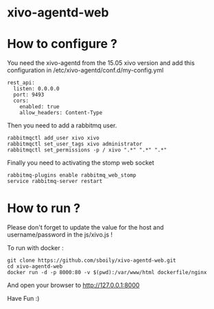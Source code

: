 # xivo-agentd-web

How to configure ?
==================

You need the xivo-agentd from the 15.05 xivo version and add this configuration in /etc/xivo-agentd/conf.d/my-config.yml

    rest_api:
      listen: 0.0.0.0
      port: 9493
      cors:
        enabled: true
        allow_headers: Content-Type

Then you need to add a rabbitmq user.

    rabbitmqctl add_user xivo xivo
    rabbitmqctl set_user_tags xivo administrator
    rabbitmqctl set_permissions -p / xivo ".*" ".*" ".*" 

Finally you need to activating the stomp web socket

    rabbitmq-plugins enable rabbitmq_web_stomp
    service rabbitmq-server restart

How to run ?
============

Please don't forget to update the value for the host and username/password in the js/xivo.js !

To run with docker :

    git clone https://github.com/sboily/xivo-agentd-web.git
    cd xivo-agentd-web
    docker run -d -p 8000:80 -v $(pwd):/var/www/html dockerfile/nginx

And open your browser to http://127.0.0.1:8000

Have Fun :)

